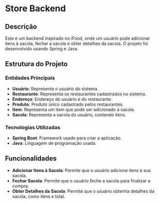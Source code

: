 # Store Backend 

## Descrição
Este é um backend inspirado no iFood, onde um usuário pode adicionar itens à sacola, fechar a sacola e obter detalhes da sacola. O projeto foi desenvolvido usando Spring e Java.

## Estrutura do Projeto

### Entidades Principais
- **Usuário**: Representa o usuário do sistema.
- **Restaurante**: Representa os restaurantes cadastrados no sistema.
- **Endereço**: Endereço do usuário e do restaurante.
- **Produto**: Produto único cadastrado pelos restaurantes.
- **Item**: Representa um item que pode ser adicionado à sacola.
- **Sacola**: Representa a sacola do usuário, contendo itens.

### Tecnologias Utilizadas
- **Spring Boot**: Framework usado para criar a aplicação.
- **Java**: Linguagem de programação usada.

## Funcionalidades
- **Adicionar Itens à Sacola**: Permite que o usuário adicione itens à sua sacola.
- **Fechar Sacola**: Permite que o usuário feche a sacola para finalizar a compra.
- **Obter Detalhes da Sacola**: Permite que o usuário obtenha detalhes da sacola, como itens e total.
